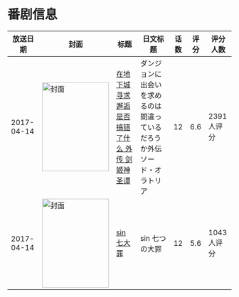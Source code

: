 # 番剧信息

|放送日期|封面|标题|日文标题|话数|评分|评分人数|
|---|---|---|---|---|---|---|
|2017-04-14|<img src="//lain.bgm.tv/pic/cover/c/78/18/172155_CZ1gc.jpg" alt="封面" style="width:150px;height:200px;object-fit:cover;">|[在地下城寻求邂逅是否搞错了什么 外传 剑姬神圣谭](https://bangumi.tv/subject/172155)|ダンジョンに出会いを求めるのは間違っているだろうか外伝 ソード・オラトリア|12|6.6|2391人评分|
|2017-04-14|<img src="//lain.bgm.tv/pic/cover/c/01/90/189784_Q31of.jpg" alt="封面" style="width:150px;height:200px;object-fit:cover;">|[sin 七大罪](https://bangumi.tv/subject/189784)|sin 七つの大罪|12|5.6|1043人评分|
